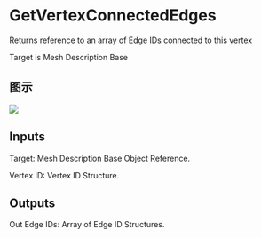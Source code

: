 # GetVertexConnectedEdges

Returns reference to an array of Edge IDs connected to this vertex

Target is Mesh Description Base

## 图示

![]($-20221218-20041975.png)

## Inputs

Target: Mesh Description Base Object Reference.

Vertex ID: Vertex ID Structure.  

## Outputs

Out Edge IDs: Array of Edge ID Structures.

